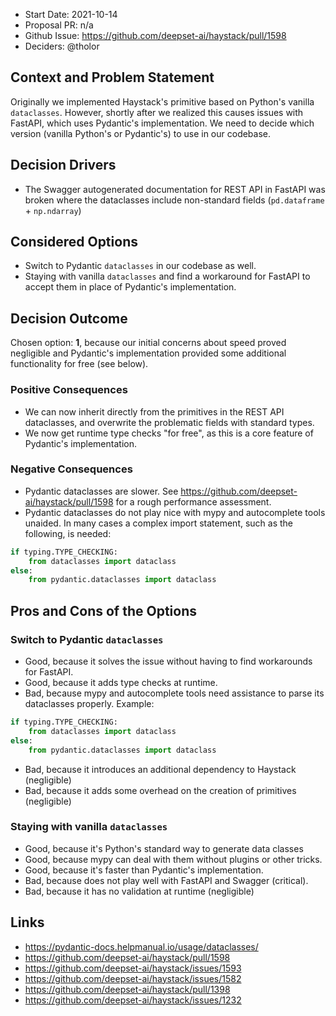 <!--
NOTE: this RFC was imported from a different process and is not compliant with the RFC template. Do not
use it as a reference for new RFCs.
-->
- Start Date: 2021-10-14
- Proposal PR: n/a
- Github Issue: https://github.com/deepset-ai/haystack/pull/1598
- Deciders: @tholor


## Context and Problem Statement

Originally we implemented Haystack's primitive based on Python's vanilla `dataclasses`. However, shortly after we realized this causes issues with FastAPI, which uses Pydantic's implementation. We need to decide which version (vanilla Python's or Pydantic's) to use in our codebase.

## Decision Drivers

* The Swagger autogenerated documentation for REST API in FastAPI was broken where the dataclasses include non-standard fields (`pd.dataframe` + `np.ndarray`)

## Considered Options

* Switch to Pydantic `dataclasses` in our codebase as well.
* Staying with vanilla `dataclasses` and find a workaround for FastAPI to accept them in place of Pydantic's implementation.

## Decision Outcome

Chosen option: **1**, because our initial concerns about speed proved negligible and Pydantic's implementation provided some additional functionality for free (see below).

### Positive Consequences

* We can now inherit directly from the primitives in the REST API dataclasses, and overwrite the problematic fields with standard types.
* We now get runtime type checks "for free", as this is a core feature of Pydantic's implementation.

### Negative Consequences

* Pydantic dataclasses are slower. See https://github.com/deepset-ai/haystack/pull/1598 for a rough performance assessment.
* Pydantic dataclasses do not play nice with mypy and autocomplete tools unaided. In many cases a complex import statement, such as the following, is needed:

```python
if typing.TYPE_CHECKING:
    from dataclasses import dataclass
else:
    from pydantic.dataclasses import dataclass
```

## Pros and Cons of the Options

### Switch to Pydantic `dataclasses`

* Good, because it solves the issue without having to find workarounds for FastAPI.
* Good, because it adds type checks at runtime.
* Bad, because mypy and autocomplete tools need assistance to parse its dataclasses properly. Example:

```python
if typing.TYPE_CHECKING:
    from dataclasses import dataclass
else:
    from pydantic.dataclasses import dataclass
```

* Bad, because it introduces an additional dependency to Haystack (negligible)
* Bad, because it adds some overhead on the creation of primitives (negligible)

### Staying with vanilla `dataclasses`

* Good, because it's Python's standard way to generate data classes
* Good, because mypy can deal with them without plugins or other tricks.
* Good, because it's faster than Pydantic's implementation.
* Bad, because does not play well with FastAPI and Swagger (critical).
* Bad, because it has no validation at runtime (negligible)

## Links <!-- optional -->

* https://pydantic-docs.helpmanual.io/usage/dataclasses/
* https://github.com/deepset-ai/haystack/pull/1598
* https://github.com/deepset-ai/haystack/issues/1593
* https://github.com/deepset-ai/haystack/issues/1582
* https://github.com/deepset-ai/haystack/pull/1398
* https://github.com/deepset-ai/haystack/issues/1232

<!-- markdownlint-disable-file MD013 -->
